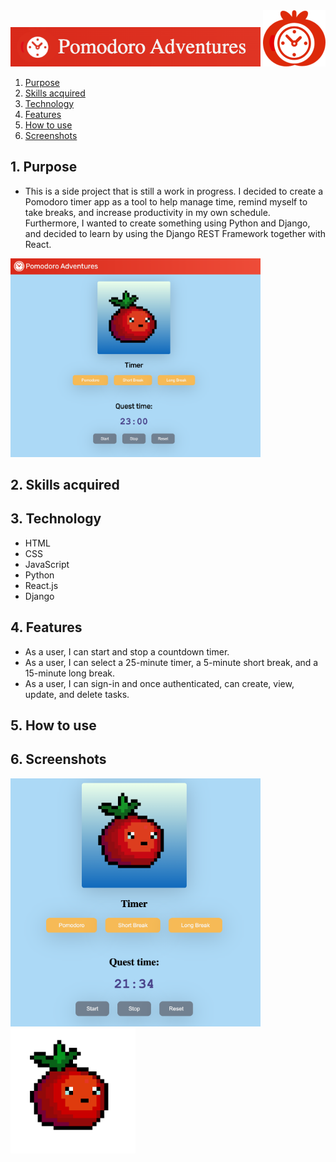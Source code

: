 <img src="frontend/src/assets/pom2.png" width="400px">

<img src="frontend/src/assets/logo2.png" width="100px">

1. <a href="#1-purpose">Purpose</a>
2. <a href="#2-skills-acquired">Skills acquired</a>
3. <a href="#3-technology">Technology</a>
4. <a href="#4-features">Features</a>
5. <a href="#5-how-to-use">How to use</a>
6. <a href="#6-screenshots">Screenshots</a>

## 1. Purpose

- This is a side project that is still a work in progress. I decided to create a Pomodoro timer app as a tool to help manage time, remind myself to take breaks, and increase productivity in my own schedule. Furthermore, I wanted to create something using Python and Django, and decided to learn by using the Django REST Framework together with React.

<img src="frontend/src/assets/pom3.png" width="400px">

## 2. Skills acquired

## 3. Technology

- HTML
- CSS
- JavaScript
- Python
- React.js
- Django

## 4. Features

- As a user, I can start and stop a countdown timer.
- As a user, I can select a 25-minute timer, a 5-minute short break, and a 15-minute long break.
- As a user, I can sign-in and once authenticated, can create, view, update, and delete tasks.

## 5. How to use

## 6. Screenshots
<img src="frontend/src/assets/pom1.png" width="400px">
<img src="frontend/src/assets/Tomato.gif" width="200px">